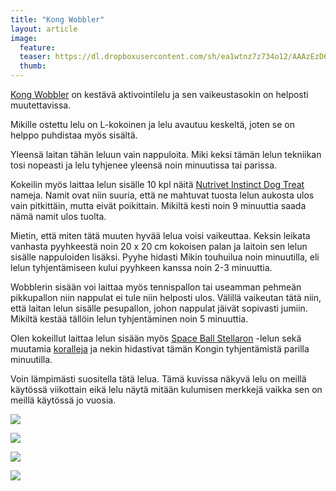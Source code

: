 ```yaml
---
title: "Kong Wobbler"
layout: article
image:
  feature:
  teaser: https://dl.dropboxusercontent.com/sh/ea1wtnz7z734o12/AAAzEzD6QvL2GbZMGS6FuLhOa/aktivointilelut/kongit/DSC12971-245px.jpg
  thumb:
---
```


[Kong Wobbler](http://clk.tradedoubler.com/click?p(240480)a(2526211)g(21401374)url(https://www.mustijamirri.fi/kong-wobbler-026806-1)) on kestävä aktivointilelu ja sen vaikeustasokin on helposti muutettavissa.

Mikille ostettu lelu on L-kokoinen ja lelu avautuu keskeltä, joten se on helppo puhdistaa myös sisältä.

Yleensä laitan tähän leluun vain nappuloita. Miki keksi tämän lelun tekniikan tosi nopeasti ja lelu tyhjenee yleensä noin minuutissa tai parissa.

Kokeilin myös laittaa lelun sisälle 10 kpl näitä [Nutrivet Instinct Dog Treat](http://clk.tradedoubler.com/click?p(210840)a(2526211)g(19927404)url(http://www.zooplus.fi/shop/koirat/luut/nutrivet)) nameja. Namit ovat niin suuria, että ne mahtuvat tuosta lelun aukosta ulos vain pitkittäin, mutta eivät poikittain. Mikiltä kesti noin 9 minuuttia saada nämä namit ulos tuolta.

Mietin, että miten tätä muuten hyvää lelua voisi vaikeuttaa. Keksin leikata vanhasta pyyhkeestä noin 20 x 20 cm kokoisen palan ja laitoin sen lelun sisälle nappuloiden lisäksi. Pyyhe hidasti Mikin touhuilua noin minuutilla, eli lelun tyhjentämiseen kului pyyhkeen kanssa noin 2-3 minuuttia.

Wobblerin sisään voi laittaa myös tennispallon tai useamman pehmeän pikkupallon niin nappulat ei tule niin helposti ulos. Välillä vaikeutan tätä niin, että laitan lelun sisälle pesupallon, johon nappulat jäivät sopivasti jumiin. Mikiltä kestää tällöin lelun tyhjentäminen noin 5 minuuttia.

Olen kokeillut laittaa lelun sisään myös [Space Ball Stellaron](/aktivointilelut/space-ball-stellaron/) -lelun sekä muutamia [koralleja](https://minimuutti.com/aktivointi/korallit/) ja nekin hidastivat tämän Kongin tyhjentämistä parilla minuutilla.

Voin lämpimästi suositella tätä lelua. Tämä kuvissa näkyvä lelu on meillä käytössä viikottain eikä lelu näytä mitään kulumisen merkkejä vaikka sen on meillä käytössä jo vuosia.

[![](https://dl.dropboxusercontent.com/sh/ea1wtnz7z734o12/AAB5ph3fDeq_8Ar94AOpWDpLa/aktivointilelut/kongit/DSC12846_2-800px.jpg)](https://dl.dropboxusercontent.com/sh/ea1wtnz7z734o12/AABMwR0FbwtSutSjC1GCUBKga/aktivointilelut/kongit/DSC12846_2.jpg)

[![](https://dl.dropboxusercontent.com/sh/ea1wtnz7z734o12/AABCq_leStxg7FJntAHtbV1-a/aktivointilelut/kongit/DSC12971_2-800px.jpg)](https://dl.dropboxusercontent.com/sh/ea1wtnz7z734o12/AAASXZ8I472p_GdZYPwcAVlBa/aktivointilelut/kongit/DSC12971_2.jpg)

[![](https://dl.dropboxusercontent.com/sh/ea1wtnz7z734o12/AAAad4vrs3JRQdqfsgFN1-nPa/aktivointilelut/kongit/DSC57921-800px.jpg)](https://dl.dropboxusercontent.com/sh/ea1wtnz7z734o12/AABWzOtLflO4PwsHr64rEbdYa/aktivointilelut/kongit/DSC57921.jpg)

[![](https://dl.dropboxusercontent.com/sh/ea1wtnz7z734o12/AAB-1eJtz-X_hrj3IEKFUraxa/aktivointilelut/kongit/DS41310-800px.jpg)](https://dl.dropboxusercontent.com/sh/ea1wtnz7z734o12/AAAxK7-0bJyTMWkcpKDb0Y4ca/aktivointilelut/kongit/DS41310.jpg)
